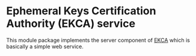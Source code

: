 Ephemeral Keys Certification Authority (EKCA) service
=====================================================

This module package implements the server component of
[EKCA](https://ekca.stroeder.com) which is basically
a simple web service.
